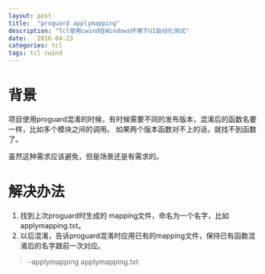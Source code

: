 ```yaml
---
layout: post
title:  "proguard applymapping"
description: "Tcl使用cwind在Windows环境下UI自动化测试"
date:   2016-04-23
categories: tcl
tags: tcl cwind
---
```



# 背景 #

项目使用proguard混淆的时候，有时候需要不同的发布版本，混淆后的函数名要一样，比如多个模块之间的调用。
如果两个版本函数对不上的话，就找不到函数了。

虽然这种需求应该避免，但是场景还是有需求的。

# 解决办法 #

1. 找到上次proguard时生成的 mapping文件，命名为一个名字，比如 applymapping.txt。
2. 以后混淆，告诉proguard混淆时应用已有的mapping文件，保持已有函数混淆后的名字跟前一次对应。

> -applymapping applymapping.txt